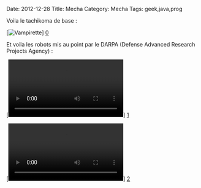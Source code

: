 Date: 2012-12-28
Title: Mecha
Category: Mecha
Tags: geek,java,prog

[0]: static/images/tachikoma.jpg  "Tachikoma"
[1]: static/images/dog.mp4  "dog"
[2]: static/images/horse.mp4 "horse"

Voila le tachikoma de base :

[![Vampirette](static/images/tachikoma.jpg)] [0] 

Et voila les robots mis au point par le DARPA (Defense Advanced Research Projects Agency) :

[![Dog](static/images/dog.mp4)] [1] 

[![Dog](static/images/horse.mp4)] [2] 